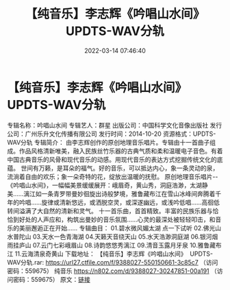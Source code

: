﻿---
title: 【纯音乐】李志辉《吟唱山水间》UPDTS-WAV分轨
date: 2022-03-14 07:46:40
categories: 古典音乐、新世纪、纯音雅乐
tags: 纯音雅乐
---
# 【纯音乐】李志辉《吟唱山水间》UPDTS-WAV分轨

专辑名称：吟唱山水间
专辑艺人：群星
出版公司：中国科学文化音像出版社
发行公司：广州乐升文化传播有限公司
发行时间：2014-10-20
资源格式：UPDTS-WAV分轨
专辑简介：
由李志辉创作的原创地理音乐唱片。专辑由十一首曲子组成。作品风格清新唯美，融入民族丝竹乐器的古典气质和柔和温暖电子音色。有着中国古典音乐的风骨和现代音乐的动感。用现代音乐的表达方式挖掘传统文化的底蕴。
世间有万籁，是耳朵的福气。好的音乐，可以抵达内心，象一条灵动的泉，流淌着自由的欢乐；象一朵奇特的花，绽放出温暖的抚慰。
原创地理音乐唱片--《吟唱山水间》，一幅幅美景缓缓展开：峨眉奇，黄山秀，洞庭浩渺，太湖静美……漓江如一条青罗带曼妙徊旋出诗般梦境，雅鲁藏布江在雪山冰峰间奔腾着千年的吟唱……旋律或清新悠远，或洒脱空灵，或深遂幽远，或浅吟低唱……高徊低转间溢满了大自然的清新和灵气。
十一首乐曲，首首精致。丰富的民族乐器与恰恰到好处的人声应和，构筑出曼妙的音乐氛围……心灵的最深处被轻轻叩击，和音乐的美丽邂逅正在开始……
专辑曲目：
01.碧水微风媚太湖
点一下试听
02.佛光山水普陀山
03.天水一色青海湖
04.天籁天音绕天山
05.水天浩渺洞庭湖
06.银河烟雨挂庐山
07.云门七彩峨眉山
08.诗韵悠悠秀漓江
09.清音玉露月牙泉
10.雅鲁藏布江
11.云海清泉奇黄山
下载地址：
【纯音乐】李志辉《吟唱山水间》  UPDTS-WAV分轨.rar:
https://url27.ctfile.com/f/9388027-550150661-3c85c7
（访问密码：559675）
纯音乐
https://n802.com/d/9388027-30247851-00a191
（访问密码：559675）
原文：[链接](https://blog.sina.com.cn/s/blog_1647c7e7601030w6v.html)